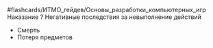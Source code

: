 #flashcards/ИТМО_гейдев/Основы_разработки_компьютерных_игр 
Наказание
?
Негативные последствия за невыполнение действий
- Смерть
- Потеря предметов